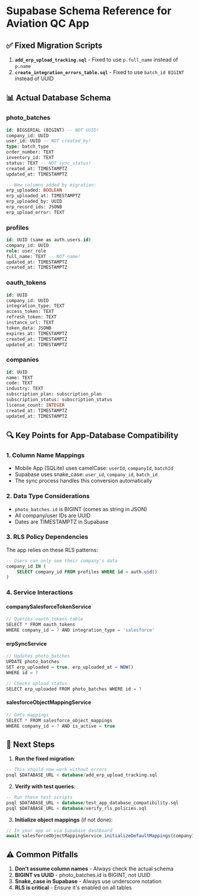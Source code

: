 # Supabase Schema Reference for Aviation QC App

## ✅ Fixed Migration Scripts

1. **`add_erp_upload_tracking.sql`** - Fixed to use `p.full_name` instead of `p.name`
2. **`create_integration_errors_table.sql`** - Fixed to use `batch_id BIGINT` instead of UUID

## 📊 Actual Database Schema

### photo_batches
```sql
id: BIGSERIAL (BIGINT) -- NOT UUID!
company_id: UUID
user_id: UUID -- NOT created_by!
type: batch_type
order_number: TEXT
inventory_id: TEXT
status: TEXT -- NOT sync_status!
created_at: TIMESTAMPTZ
updated_at: TIMESTAMPTZ

-- New columns added by migration:
erp_uploaded: BOOLEAN
erp_uploaded_at: TIMESTAMPTZ
erp_uploaded_by: UUID
erp_record_ids: JSONB
erp_upload_error: TEXT
```

### profiles
```sql
id: UUID (same as auth.users.id)
company_id: UUID
role: user_role
full_name: TEXT -- NOT name!
updated_at: TIMESTAMPTZ
created_at: TIMESTAMPTZ
```

### oauth_tokens
```sql
id: UUID
company_id: UUID
integration_type: TEXT
access_token: TEXT
refresh_token: TEXT
instance_url: TEXT
token_data: JSONB
expires_at: TIMESTAMPTZ
created_at: TIMESTAMPTZ
updated_at: TIMESTAMPTZ
```

### companies
```sql
id: UUID
name: TEXT
code: TEXT
industry: TEXT
subscription_plan: subscription_plan
subscription_status: subscription_status
license_count: INTEGER
created_at: TIMESTAMPTZ
updated_at: TIMESTAMPTZ
```

## 🔍 Key Points for App-Database Compatibility

### 1. **Column Name Mappings**
- Mobile App (SQLite) uses camelCase: `userId`, `companyId`, `batchId`
- Supabase uses snake_case: `user_id`, `company_id`, `batch_id`
- The sync process handles this conversion automatically

### 2. **Data Type Considerations**
- `photo_batches.id` is BIGINT (comes as string in JSON)
- All company/user IDs are UUID
- Dates are TIMESTAMPTZ in Supabase

### 3. **RLS Policy Dependencies**
The app relies on these RLS patterns:
```sql
-- Users can only see their company's data
company_id IN (
    SELECT company_id FROM profiles WHERE id = auth.uid()
)
```

### 4. **Service Interactions**

#### companySalesforceTokenService
```typescript
// Queries oauth_tokens table
SELECT * FROM oauth_tokens 
WHERE company_id = ? AND integration_type = 'salesforce'
```

#### erpSyncService
```typescript
// Updates photo_batches
UPDATE photo_batches 
SET erp_uploaded = true, erp_uploaded_at = NOW()
WHERE id = ?

// Checks upload status
SELECT erp_uploaded FROM photo_batches WHERE id = ?
```

#### salesforceObjectMappingService
```typescript
// Gets mappings
SELECT * FROM salesforce_object_mappings
WHERE company_id = ? AND is_active = true
```

## 🚀 Next Steps

1. **Run the fixed migration**:
```sql
-- This should now work without errors
psql $DATABASE_URL < database/add_erp_upload_tracking.sql
```

2. **Verify with test queries**:
```sql
-- Run these test scripts
psql $DATABASE_URL < database/test_app_database_compatibility.sql
psql $DATABASE_URL < database/verify_rls_policies.sql
```

3. **Initialize object mappings** (if not done):
```typescript
// In your app or via Supabase dashboard
await salesforceObjectMappingService.initializeDefaultMappings(companyId);
```

## ⚠️ Common Pitfalls

1. **Don't assume column names** - Always check the actual schema
2. **BIGINT vs UUID** - photo_batches.id is BIGINT, not UUID
3. **Snake_case in Supabase** - Always use underscore notation
4. **RLS is critical** - Ensure it's enabled on all tables